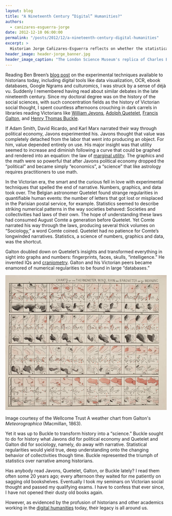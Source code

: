 ```yaml
---
layout: blog
title: "A Nineteenth Century “Digital” Humanities?"
authors:
  - canizares-esguerra-jorge
date: 2012-12-10 06:00:00
permalink: "/posts/2012/12/a-nineteenth-century-digital-humanities"
excerpt: >
  Historian Jorge Cañizares-Esguerra reflects on whether the statistical methods of nineteenth-century political economists can be regarded as digital humanities <em>avant la lettre</em>.
header_image: header-jorge_banner.jpg
header_image_caption: "The London Science Museum's replica of Charles Babbage’s “Difference Engine #2,” (1847-9), one of the earliest mechanical computers."
---
```

Reading Ben Breen’s [blog post](https://theappendix.net/blog/2012/11/tempora-mutantur:-between-experimental-and-narrative-history) on the experimental techniques available to historians today, including  digital tools like data visualization, OCR, ebook databases, Google Ngrams and culturomics, I was struck by a sense of déjà vu. Suddenly I remembered having read about similar debates in the late nineteenth century. Since my doctoral degree was on the history of the social sciences, with such concentration fields as the history of Victorian social thought,  I spent countless afternoons crouching in dark carrels in libraries reading Victorians like [William Jevons](http://en.wikipedia.org/wiki/Jevons_paradox), [Adolph Quetelet](http://en.wikipedia.org/wiki/Adolphe_Quetelet), [Francis Galton](http://en.wikipedia.org/wiki/Francis_Galton), and [Henry Thomas Buckle](http://web.inter.nl.net/hcc/rekius/buckle.htm).
 
If Adam Smith, David Ricardo, and Karl Marx narrated their way through political economy, Javons experimented his. Javons thought that value was completely detached from the labor that went into producing an object. For him, value depended entirely on use. His major insight was that utility seemed to increase and diminish following a curve that could be graphed and rendered into an equation: the law of [marginal utility](http://en.wikipedia.org/wiki/Marginal_utility).  The graphics and the math were so powerful that after Javons political economy dropped the “political” and became simply “economics”, a “science” that like astrology requires practitioners to use math.
 
In the Victorian era, the smart and the curious fell in love with experimental techniques that spelled the end of narrative. Numbers, graphics, and data took over. The Belgian astronomer Quetelet found strange regularities in quantifiable human events: the number of letters that got lost or misplaced in the Parisian postal service, for example. Statistics seemed to describe striking numerical patterns in the way societies behaved: Societies and collectivities  had laws of their own. The hope of understanding these laws had consumed August Comte a generation before Quetelet.  Yet Comte narrated his way through the laws, producing several thick volumes on “Sociology,” a word Comte coined. Quetelet had no patience for Comte’s longwinded narratives. Statistics, a science of numbers, graphics and data, was the shortcut.
 
Galton doubled down on Quetelet’s  insights and transformed everything in sight into graphs and numbers: fingerprints, faces, skulls, “intelligence.” He invented IQs and [craniometry](http://en.wikipedia.org/wiki/Anthropometry#Craniometry_and_paleoanthropology). Galton and his Victorian peers became enamored of numerical regularities to be found in large “databases.”

<div class="inline-image"> <a rel="lightbox" href="/images/blog/2012/12/galton-weather-large.jpg"><img src="/images/blog/2012/12/galton-weather-medium.jpg" width="640" alt="FBI memo" /></a> <p class="caption"> <span class="credit"></a>Image courtesy of the Wellcome Trust</span> A weather chart from Galton's <em>Meteorographica</em> (Macmillan, 1863). </p> </div>
 
Yet it was up to Buckle to transform history into a “science.” Buckle sought to do for history what Javons did for political economy and Quetelet and Galton did for sociology, namely,  do away with narrative. Statistical regularities would yield true, deep understanding onto the changing behavior of collectivities though time. Buckle represented the triumph of statistics over narrative among historians.
 
Has anybody read Javons, Quetelet, Galton, or Buckle lately?  I read them often some 20 years ago; every afternoon they waited for me patiently on sagging old bookshelves. Eventually I took my seminars on Victorian social thought and passed my qualifying exams. I have to confess that ever since,  I have not opened their dusty old books again.

However, as evidenced by the profusion of historians and other academics working in the [digital humanities](http://digitalhumanitiesnow.org/) today, their legacy is all around us.
